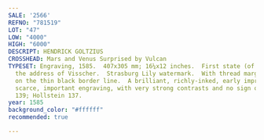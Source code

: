 ```yaml
---
SALE: '2566'
REFNO: "781519"
LOT: "47"
LOW: "4000"
HIGH: "6000"
DESCRIPT: HENDRICK GOLTZIUS
CROSSHEAD: Mars and Venus Surprised by Vulcan
TYPESET: Engraving, 1585.  407x305 mm; 16¼x12 inches.  First state (of 3), before
  the address of Visscher.  Strasburg Lily watermark.  With thread margins or trimmed
  on the thin black border line.  A brilliant, richly-inked, early impression of this
  scarce, important engraving, with very strong contrasts and no sign of wear.   Bartsch
  139; Hollstein 137.
year: 1585
background_color: "#ffffff"
recommended: true

---
```

